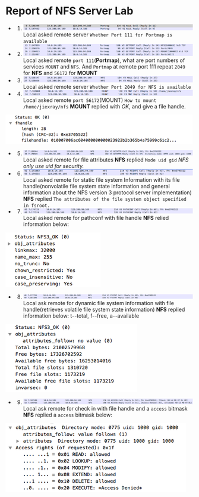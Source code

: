 # Report of NFS Server Lab

* 1. ![image](https://github.com/jiexray/Network/blob/master/NFS/pictures/nfs_1.png)
Local asked remote server `Whether Port 111 for Portmap is available`

* 2. ![image](https://github.com/jiexray/Network/blob/master/NFS/pictures/nfs_2.png)
Local asked remote `port 111`(**Portmap**), what are port numbers of services `MOUNT` and `NFS`.
And `Portmap` at remote port 111 repeat `2049` for **NFS** and `56172` for **MOUNT**

* 3. ![image](https://github.com/jiexray/Network/blob/master/NFS/pictures/nfs_3.png)
Local asked remote server `Whether Port 2049 for NFS is available`

* 4. ![image](https://github.com/jiexray/Network/blob/master/NFS/pictures/nfs_4.png)
Local asked remote `port 56172`(MOUNT) `How to mount /home/jiexray/nfs`
**MOUNT** replied with *OK*, and give a file handle.

![image](https://github.com/jiexray/Network/blob/master/NFS/pictures/file_handle.png)

* 5. ![image](https://github.com/jiexray/Network/blob/master/NFS/pictures/nfs_5.png)
Local asked remote for file attributes
**NFS** replied `Mode uid gid`
*NFS only use uid for security.*

* 6. ![image](https://github.com/jiexray/Network/blob/master/NFS/pictures/nfs_6.png)
Local asked remote for static file system Information with its file handle(nonvolatile file system state
information and general information about the NFS version
3 protocol server implementation)
**NFS** replied `The attributes of the file system object specified in fsroot.`

* 7. ![image](https://github.com/jiexray/Network/blob/master/NFS/pictures/nfs_7.png)
Local asked remote for pathconf with file handle
**NFS** relied information below:

![image](https://github.com/jiexray/Network/blob/master/NFS/pictures/pathinfo.png)

* 8. ![image](https://github.com/jiexray/Network/blob/master/NFS/pictures/nfs_8.png)
Local ask remote for dynamic file system information with file handle(retrieves volatile file system state information)
**NFS** replied information below: t--total, f--free, a--available

![image](https://github.com/jiexray/Network/blob/master/NFS/pictures/fsstat.png)

* 9. ![image](https://github.com/jiexray/Network/blob/master/NFS/pictures/nfs_9.png)
Local ask remote for check in with file handle and a `access` bitmask
**NFS** replied a `access` bitmask below:

![image](https://github.com/jiexray/Network/blob/master/NFS/pictures/access.png)


